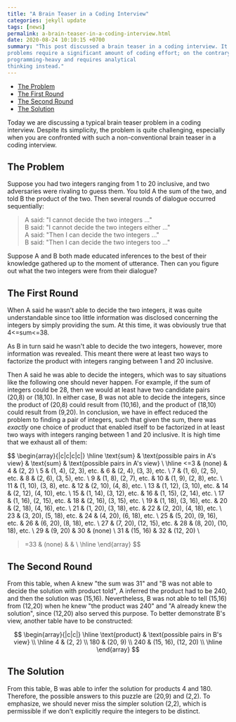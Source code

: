 ```yaml
---
title: "A Brain Teaser in a Coding Interview"
categories: jekyll update
tags: [news]
permalink: a-brain-teaser-in-a-coding-interview.html
date: 2020-08-24 10:10:15 +0700
summary: "This post discussed a brain teaser in a coding interview. It is worth noting that while most coding interview
problems require a significant amount of coding effort; on the contrary, this problem is far from being
programming-heavy and requires analytical
thinking instead."
---
```


- [The Problem](#the-problem)
- [The First Round](#the-first-round)
- [The Second Round](#the-second-round)
- [The Solution](#the-solution)

Today we are discussing a typical brain teaser problem in a coding interview. Despite its simplicity, the problem is
quite challenging, especially when you are confronted with such a non-conventional brain teaser in a coding interview.

## The Problem
Suppose you had two integers ranging from 1 to 20 inclusive, and two adversaries were rivaling to guess them. You told A
the sum of the two, and told B the product of the two. Then several rounds of dialogue occurred sequentially:

> A said: "I cannot decide the two integers ..."  
> B said: "I cannot decide the two integers either ..."  
> A said: "Then I can decide the two integers ..."  
> B said: "Then I can decide the two integers too ..."

Suppose A and B both made educated inferences to the best of their knowledge gathered up to the moment of utterance.
Then can you figure out what the two integers were from their dialogue?

## The First Round
When A said he wasn't able to decide the two integers, it was quite understandable since too little information was
disclosed concerning the integers by simply providing the sum. At this time, it was obviously true that 4<=sum<=38.

As B in turn said he wasn't able to decide the two integers, however, more information was revealed. This meant there
were at least two ways to factorize the product with integers ranging between 1 and 20 inclusive.

Then A said he was able to decide the integers, which was to say situations like the following one should never happen.
For example, if the sum of integers could be 28, then we would at least have two candidate pairs (20,8) or (18,10). In
either case, B was not able to decide the integers, since the product of (20,8) could result from (10,16), and the
product of (18,10) could result from (9,20). In conclusion, we have in effect reduced the problem to finding a pair of
integers, such that given the sum, there was *exactly* one choice of product that enabled itself to be factorized in at
least two ways with integers ranging between 1 and 20 inclusive. It is high time that we exhaust all of them:

$$
\begin{array}{|c|c|c|c|}
\hline
\text{sum} & \text{possible pairs in A's view} & \text{sum} & \text{possible pairs in A's view} \\
\hline
   <=3   &                         (none)                        &     4     &                         (2, 2)                           \\
     5      &                   (1, 4), (2, 3), etc.               &     6     &                   (2, 4), (3, 3), etc.                \\
     7      &                   (1, 6), (2, 5), etc.               &     8     &                   (2, 6), (3, 5), etc.                \\
     9      &                   (1, 8), (2, 7), etc.               &    10    &                   (1, 9), (2, 8), etc.                \\
    11     &                  (1, 10), (3, 8), etc.              &    12    &                  (2, 10), (4, 8), etc.               \\
    13     &                  (1, 12), (3, 10), etc.            &    14    &                  (2, 12), (4, 10), etc.             \\
    15     &                  (1, 14), (3, 12), etc.            &    16    &                  (1, 15), (2, 14), etc.             \\
    17     &                  (1, 16), (2, 15), etc.            &    18    &                  (2, 16), (3, 15), etc.             \\
    19     &                  (1, 18), (3, 16), etc.            &    20    &                  (2, 18), (4, 16), etc.             \\
    21     &                  (1, 20), (3, 18), etc.            &    22    &                  (2, 20), (4, 18), etc.             \\
    23     &                  (3, 20), (5, 18), etc.            &    24    &                  (4, 20), (6, 18), etc.             \\
    25     &                  (5, 20), (9, 16), etc.            &    26    &                  (6, 20), (8, 18), etc.             \\
    27     &                  (7, 20), (12, 15), etc.          &    28    &                  (8, 20), (10, 18), etc.           \\
    29     &                       (9, 20)                          &    30    &                        (none)                          \\
    31     &                       (15, 16)                        &    32    &                       (12, 20)                         \\
  >=33  &                        (none)                         &            &                                                            \\
\hline
\end{array}
$$

## The Second Round
From this table, when A knew "the sum was 31" and "B was not able to decide the solution with product told", A inferred
the product had to be 240, and then the solution was (15,16). Nevertheless, B was not able to tell (15,16) from (12,20)
when he knew "the product was 240" and "A already knew the solution", since (12,20) also served this purpose. To better
demonstrate B's view, another table have to be constructed:

$$
\begin{array}{|c|c|}
\hline
\text{product} & \text{possible pairs in B's view} \\
\hline
4 & (2, 2) \\
180 & (20, 9) \\
240 & (15, 16), (12, 20) \\
\hline
\end{array}
$$

## The Solution
From this table, B was able to infer the solution for products 4 and 180. Therefore, the possible answers to this puzzle
are (20,9) and (2,2). To emphasize, we should never miss the simpler solution (2,2), which is permissible if we don't
explicitly require the integers to be distinct.
